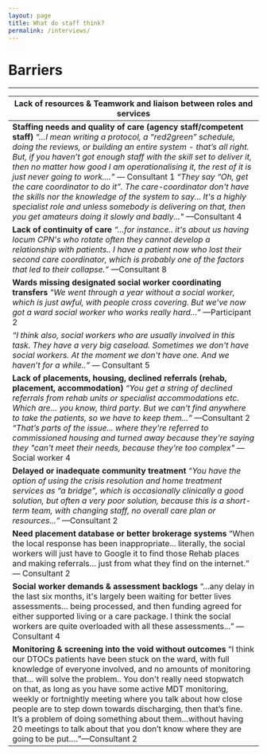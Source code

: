 ```yaml
---
layout: page
title: What do staff think?
permalink: /interviews/
---
```


# Barriers
----------------------

 | Lack of resources & Teamwork and liaison between roles and services |
 | --- |
 | **Staffing needs and quality of care (agency staff/competent staff)** *“…I mean writing a protocol, a “red2green” schedule, doing the reviews, or building an entire system - that’s all right. But, if you haven’t got enough staff with the skill set to deliver it, then no matter how good I am operationalising it, the rest of it is just never going to work....”* — Consultant 1 *“They say “Oh, get the care coordinator to do it”. The care-coordinator don't have the skills nor the knowledge of the system to say... It's a highly specialist role and unless somebody is delivering on that, then you get amateurs doing it slowly and badly..."* —Consultant 4 |
 | **Lack of continuity of care** *“…for instance.. it's about us having locum CPN's who rotate often they cannot develop a relationship with patients.. I have a patient now who lost their second care coordinator, which is probably one of the factors that led to their collapse.”* —Consultant 8 |
 | **Wards missing designated social worker coordinating transfers** *"We went through a year without a social worker, which is just awful, with people cross covering. But we've now got a ward social worker who works really hard…”* —Participant 2 |
 |  *“I think also, social workers who are usually involved in this task. They have a very big caseload. Sometimes we don't have social workers. At the moment we don't have one. And we haven’t for a while..”* — Consultant 5 | 
 | **Lack of placements, housing, declined referrals (rehab, placement, accommodation)** *“You get a string of declined referrals from rehab units or specialist accommodations etc. Which are… you know, third party. But we can't find anywhere to take the patients, so we have to keep them...”* —Consultant 2 *“That’s parts of the issue... where they're referred to commissioned housing and turned away because they're saying they "can't meet their needs, because they’re too complex"* —Social worker 4 | 
 | **Delayed or inadequate community treatment** *“You have the option of using the crisis resolution and home treatment services as “a bridge”, which is occasionally clinically a good solution, but often a very poor solution, because this is a short-term team, with changing staff, no overall care plan or resources...”* —Consultant 2 
 | **Need placement database or better brokerage systems** “When the local response has been inappropriate... literally, the social workers will just have to Google it to find those Rehab places and making referrals… just from what they find on the internet.” — Consultant 2 
 | **Social worker demands & assessment backlogs** “…any delay in the last six months, it's largely been waiting for better lives assessments… being processed, and then funding agreed for either supported living or a care package. I think the social workers are quite overloaded with all these assessments...” —Consultant 4 
 | **Monitoring & screening into the void without outcomes** “I think our DTOCs patients have been stuck on the ward, with full knowledge of everyone involved, and no amounts of monitoring that… will solve the problem.. You don't really need stopwatch on that, as long as you have some active MDT monitoring, weekly or fortnightly meeting where you talk about how close people are to step down towards discharging, then that’s fine. It’s a problem of doing something about them…without having 20 meetings to talk about that you don’t know where they are going to be put….”—Consultant 2 | 
